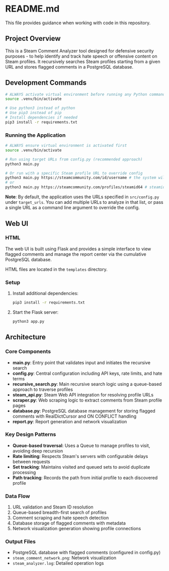 # README.md

This file provides guidance when working with code in this repository.

## Project Overview

This is a Steam Comment Analyzer tool designed for defensive security purposes - to help identify and track hate speech or offensive content on Steam profiles. It recursively searches Steam profiles starting from a given URL and stores flagged comments in a PostgreSQL database.

## Development Commands

```bash
# ALWAYS activate virtual environment before running any Python commands
source .venv/bin/activate

# Use python3 instead of python
# Use pip3 instead of pip
# Install dependencies if needed
pip3 install -r requirements.txt
```

### Running the Application

```bash
# ALWAYS ensure virtual environment is activated first
source .venv/bin/activate

# Run using target URLs from config.py (recommended approach)
python3 main.py

# Or run with a specific Steam profile URL to override config
python3 main.py https://steamcommunity.com/id/username # the system will get the current username associated with the comment
# or
python3 main.py https://steamcommunity.com/profiles/steamid64 # steamid64 are integer IDs that are 17 digits long
```

**Note**: By default, the application uses the URLs specified in `src/config.py` under `target_urls`. You can add multiple URLs to analyze in that list, or pass a single URL as a command line argument to override the config.

## Web UI

### HTML

The web UI is built using Flask and provides a simple interface to view flagged comments and manage the report center via the cumulative PostgreSQL database.

HTML files are located in the `templates` directory.

### Setup

1. Install additional dependencies:

   ```bash
   pip3 install -r requirements.txt
   ```

2. Start the Flask server:

   ```bash
   python3 app.py
   ```

## Architecture

### Core Components

- **main.py**: Entry point that validates input and initiates the recursive search
- **config.py**: Central configuration including API keys, rate limits, and hate terms
- **recursive_search.py**: Main recursive search logic using a queue-based approach to traverse profiles
- **steam_api.py**: Steam Web API integration for resolving profile URLs
- **scraper.py**: Web scraping logic to extract comments from Steam profile pages
- **database.py**: PostgreSQL database management for storing flagged comments with RealDictCursor and ON CONFLICT handling
- **report.py**: Report generation and network visualization

### Key Design Patterns

- **Queue-based traversal**: Uses a Queue to manage profiles to visit, avoiding deep recursion
- **Rate limiting**: Respects Steam's servers with configurable delays between requests
- **Set tracking**: Maintains visited and queued sets to avoid duplicate processing
- **Path tracking**: Records the path from initial profile to each discovered profile

### Data Flow

1. URL validation and Steam ID resolution
2. Queue-based breadth-first search of profiles
3. Comment scraping and hate speech detection
4. Database storage of flagged comments with metadata
5. Network visualization generation showing profile connections

### Output Files

- PostgreSQL database with flagged comments (configured in config.py)
- `steam_comment_network.png`: Network visualization
- `steam_analyzer.log`: Detailed operation logs
